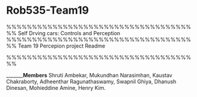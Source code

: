 # Rob535-Team19

%%%%%%%%%%%%%%%%%%%%%%%%%%%%%%%%%%%%%%
Self Drving cars: Controls and Perception 
%%%%%%%%%%%%%%%%%%%%%%%%%%%%%%%%%%%%%%
Team 19 Percepion project Readme

%%%%%%%%%%%%%%%%%%%%%%%%%%%%%%%%%%%%%%


_____________________________Members______________________
Shruti Ambekar, 
Mukundhan Narasimhan,
Kaustav Chakraborty, 
Adheenthar Ragunathaswamy,
Swapnil Ghiya,
Dhanush Dinesan, 
Mohieddine Amine, 
Henry Kim.




